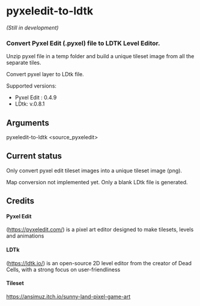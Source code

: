 # pyxeledit-to-ldtk

_(Still in development)_

### Convert Pyxel Edit (.pyxel) file to LDTK Level Editor.

Unzip pyxel file in a temp folder and build a unique tileset image from all the separate tiles.

Convert pyxel layer to LDtk file. 

Supported versions:

* Pyxel Edit : 0.4.9
* LDtk:  v.0.8.1


## Arguments

pyxeledit-to-ldtk <source_pyxeledit>

## Current status

Only convert pyxel edit tileset images into a unique tileset image (png).

Map conversion not implemented yet. Only a blank LDtk file is generated.

## Credits

#### Pyxel Edit 
(https://pyxeledit.com/)
is a pixel art editor designed to make tilesets, levels and animations

#### LDTk
(https://ldtk.io/)
is an open-source 2D level editor from the creator of Dead Cells,
with a strong focus on user-friendliness

#### Tileset
https://ansimuz.itch.io/sunny-land-pixel-game-art
